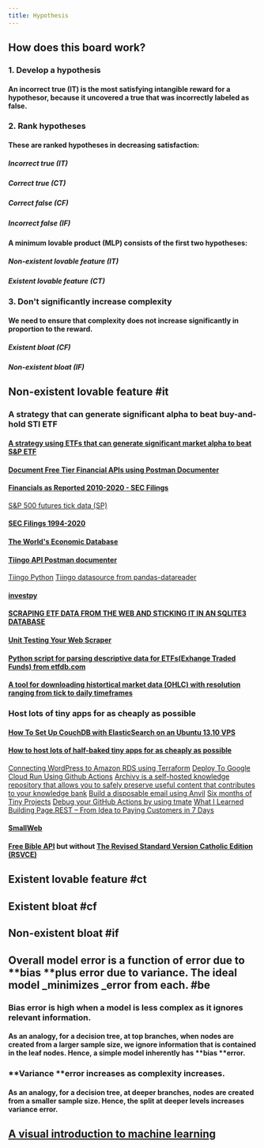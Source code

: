 ```yaml
---
title: Hypothesis
---
```


## How does this board work?
### 1. Develop a hypothesis
#### An incorrect true (IT) is the most satisfying intangible reward for a hypothesor, because it uncovered a true that was incorrectly labeled as false.
### 2. Rank hypotheses
#### These are ranked hypotheses in decreasing satisfaction:
##### Incorrect true (IT)
##### Correct true (CT)
##### Correct false (CF)
##### Incorrect false (IF)
#### A minimum lovable product (MLP) consists of the first two hypotheses:
##### Non-existent lovable feature (IT)
##### Existent lovable feature (CT)
### 3. Don't significantly increase complexity
#### We need to ensure that complexity does not increase significantly in proportion to the reward.
##### Existent bloat (CF)
##### Non-existent bloat (IF)
## Non-existent lovable feature #it
### A strategy that can generate significant alpha to beat buy-and-hold STI ETF
#### [A strategy using ETFs that can generate significant market alpha to beat S&P ETF](https://pypi.org/project/finnhub-python)
#### [Document Free Tier Financial APIs using Postman Documenter](https://documenter.getpostman.com/view/8994004/TVenfog8#5d1510cc-1b3e-4332-8190-b34b7e987186)
#### [Financials as Reported 2010-2020 - SEC Filings](https://www.kaggle.com/finnhub/reported-financials)
[S&P 500 futures tick data (SP)](https://www.kaggle.com/finnhub/sp-500-futures-tick-data-sp)
#### [SEC Filings 1994-2020](https://www.kaggle.com/finnhub/sec-filings)
#### [The World's Economic Database](https://db.nomics.world/)
#### [Tiingo API Postman documenter](https://documenter.getpostman.com/view/8994004/TVenfog8)
[Tiingo Python](https://github.com/hydrosquall/tiingo-python)
[Tiingo datasource from pandas-datareader](https://github.com/pydata/pandas-datareader)
#### [investpy](https://investpy.readthedocs.io/_info/funds.html)
#### [SCRAPING ETF DATA FROM THE WEB AND STICKING IT IN AN SQLITE3 DATABASE](https://pythonforfinance.net/2016/04/11/sqlite-database-python-web-scrape)
#### [Unit Testing Your Web Scraper](https://dev.to/albertulysses/unit-testing-your-web-scraper-1aha)
#### [Python script for parsing descriptive data for ETFs(Exhange Traded Funds) from etfdb.com](https://github.com/olzhasar/etfscraper)
#### [A tool for downloading histortical market data (OHLC) with resolution ranging from tick to daily timeframes](https://github.com/Leo4815162342/dukascopy-tools/tree/master/packages/dukascopy-cli)
####
### Host lots of tiny apps for as cheaply as possible
#### [How To Set Up CouchDB with ElasticSearch on an Ubuntu 13.10 VPS](https://www.digitalocean.com/community/tutorials/how-to-set-up-couchdb-with-elasticsearch-on-an-ubuntu-13-10-vps)
#### [How to host lots of half-baked tiny apps for as cheaply as possible](https://dev.to/pcraig3/google-cloud-run-the-best-host-platform-for-dynamic-apps-4ma6)
[Connecting WordPress to Amazon RDS using Terraform](https://dev.to/abhivaidya07/connecting-wordpress-to-amazon-rds-using-terraform-15bm)
[Deploy To Google Cloud Run Using Github Actions](https://towardsdatascience.com/deploy-to-google-cloud-run-using-github-actions-590ecf957af0)
[Archivy is a self-hosted knowledge repository that allows you to safely preserve useful content that contributes to your knowledge bank](https://archivy.github.io/docker/#with-data-persistence)
[Build a disposable email using Anvil](https://anvil.works/blog/email-driven-apps?utm_medium=email&utm_campaign=welcome)
[Six months of Tiny Projects](https://tinyprojects.dev/)
[Debug your GitHub Actions by using tmate](https://github.com/marketplace/actions/debugging-with-tmate)
[What I Learned Building Page.REST – From Idea to Paying Customers in 7 Days](https://www.indiehackers.com/@laktek/what-i-learned-building-page-rest-from-idea-to-paying-customers-in-7-days-26f2a554f4)
#### [SmallWeb](https://smallweb.net/client)
#### [Free Bible API](https://api.biblia.com/v1/RegisteredApplications) but without [The Revised Standard Version Catholic Edition (RSVCE)](https://biblia.com/bible/rsvce/john/2/19-20)
####
## Existent lovable feature #ct
## Existent bloat #cf
## Non-existent bloat #if
## Overall model error is a function of error due to **bias **plus error due to **variance**. The ideal model _minimizes _error from each. #be
### **Bias** error is high when a model is less complex as it ignores relevant information.
#### As an analogy, for a decision tree, at top branches, when nodes are created from a larger sample size, we ignore information that is contained in the leaf nodes. Hence, a simple model inherently has **bias **error.
### **Variance **error increases as complexity increases.
#### As an analogy, for a decision tree, at deeper branches, nodes are created from a smaller sample size. Hence, the split at deeper levels increases **variance** error.
## [A visual introduction to machine learning](http://www.r2d3.us/visual-intro-to-machine-learning-part-1)
